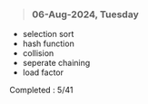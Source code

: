 > ### 06-Aug-2024, Tuesday

- selection sort
- hash function
- collision
- seperate chaining
- load factor

Completed : 5/41